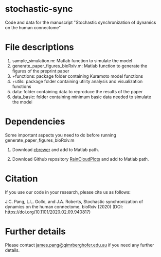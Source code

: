# stochastic-sync
Code and data for the manuscript "Stochastic synchronization of dynamics on the human connectome"

# File descriptions

1. sample_simulation.m: Matlab function to simulate the model
2. generate_paper_figures_bioRxiv.m: Matlab function to generate the figures of the preprint paper
3. +functions: package folder containing Kuramoto model functions
4. +utils: package folder containing utility analysis and visualization functions
5. data: folder containing data to reproduce the results of the paper
6. data_basic: folder containing minimum basic data needed to simulate the model

# Dependencies

Some important aspects you need to do before running generate_paper_figures_bioRxiv.m

1. Download [cbrewer](https://au.mathworks.com/matlabcentral/fileexchange/34087-cbrewer-colorbrewer-schemes-for-matlab) and add to Matlab path.

2. Download Github repository [RainCloudPlots](https://github.com/RainCloudPlots/RainCloudPlots) and add to Matlab path.

# Citation

If you use our code in your research, please cite us as follows:

J.C. Pang, L.L. Gollo, and J.A. Roberts, Stochastic synchronization of dynamics on the human connectome, bioRxiv (2020) (DOI: https://doi.org/10.1101/2020.02.09.940817)

# Further details

Please contact james.pang@qimrberghofer.edu.au if you need any further details.
